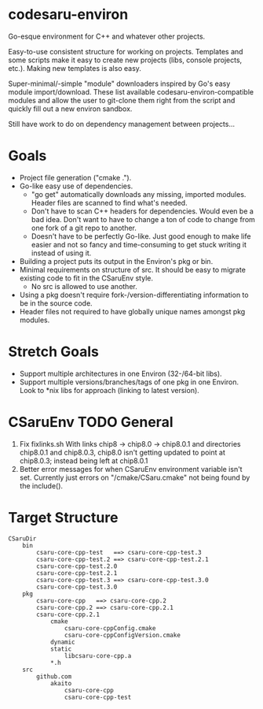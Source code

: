 codesaru-environ
================

Go-esque environment for C++ and whatever other projects.

Easy-to-use consistent structure for working on projects.  Templates and some scripts make it easy to create new projects (libs, console projects, etc.).  Making new templates is also easy.

Super-minimal/-simple "module" downloaders inspired by Go's easy module import/download.  These list available codesaru-environ-compatible modules and allow the user to git-clone them right from the script and quickly fill out a new environ sandbox.

Still have work to do on dependency management between projects...


Goals
=====

* Project file generation ("cmake .").
* Go-like easy use of dependencies.
  * "go get" automatically downloads any missing, imported modules.
    Header files are scanned to find what's needed.
  * Don't have to scan C++ headers for dependencies.  Would even be
    a bad idea.  Don't want to have to change a ton of code to change from one
	fork of a git repo to another.
  * Doesn't have to be perfectly Go-like.  Just good enough to make life easier
	and not so fancy and time-consuming to get stuck writing it instead of using it.
* Building a project puts its output in the Environ's pkg or bin.
* Minimal requirements on structure of src.  It should be easy to migrate
  existing code to fit in the CSaruEnv style.
  * No src is allowed to use another.
* Using a pkg doesn't require fork-/version-differentiating information to be in
  the source code.
* Header files not required to have globally unique names amongst pkg modules.


Stretch Goals
=============

* Support multiple architectures in one Environ (32-/64-bit libs).
* Support multiple versions/branches/tags of one pkg in one Environ.
  Look to \*nix libs for approach (linking to latest version).


CSaruEnv TODO General
=====================

1. Fix fixlinks.sh
    With links chip8 -> chip8.0 -> chip8.0.1 and directories chip8.0.1 and chip8.0.3,
	chip8.0 isn't getting updated to point at chip8.0.3; instead being left at chip8.0.1
2. Better error messages for when CSaruEnv environment variable isn't set.
    Currently just errors on "/cmake/CSaru.cmake" not being found by the include().


Target Structure
================

    CSaruDir
        bin
            csaru-core-cpp-test   ==> csaru-core-cpp-test.3
            csaru-core-cpp-test.2 ==> csaru-core-cpp-test.2.1
            csaru-core-cpp-test.2.0
            csaru-core-cpp-test.2.1
            csaru-core-cpp-test.3 ==> csaru-core-cpp-test.3.0
            csaru-core-cpp-test.3.0
        pkg
            csaru-core-cpp   ==> csaru-core-cpp.2
            csaru-core-cpp.2 ==> csaru-core-cpp.2.1
            csaru-core-cpp.2.1
                cmake
                    csaru-core-cppConfig.cmake
                    csaru-core-cppConfigVersion.cmake
                dynamic
                static
                    libcsaru-core-cpp.a
                *.h
        src
            github.com
                akaito
                    csaru-core-cpp
                    csaru-core-cpp-test
